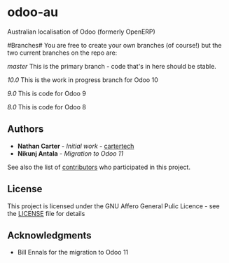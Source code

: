 odoo-au
=======

Australian localisation of Odoo (formerly OpenERP)

#Branches#
You are free to create your own branches (of course!) but the two current branches on the repo are:

*master*
This is the primary branch - code that's in here should be stable.

*10.0*
This is the work in progress branch for Odoo 10

*9.0*
This is code for Odoo 9

*8.0*
This is code for Odoo 8

## Authors

* **Nathan Carter** - *Initial work* - [cartertech](https://github.com/cartertech)
* **Nikunj Antala** - *Migration to Odoo 11*

See also the list of [contributors](https://github.com/your/project/contributors) who participated in this project.

## License

This project is licensed under the GNU Affero General Pulic Licence - see the [LICENSE](LICENSE) file for details

## Acknowledgments

* Bill Ennals for the migration to Odoo 11